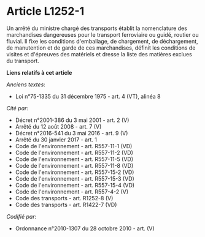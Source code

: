 # Article L1252-1

Un arrêté du ministre chargé des transports établit la nomenclature des marchandises dangereuses pour le transport
ferroviaire ou guidé, routier ou fluvial. Il fixe les conditions d'emballage, de chargement, de déchargement, de manutention
et de garde de ces marchandises, définit les conditions de visites et d'épreuves des matériels et dresse la liste des
matières exclues du transport.

**Liens relatifs à cet article**

_Anciens textes_:

  - Loi n°75-1335 du 31 décembre 1975 - art. 4 (VT), alinéa 8

_Cité par_:

  - Décret n°2001-386 du 3 mai 2001 - art. 2 (V)
  - Arrêté du 12 août 2008 - art. 7 (V)
  - Décret n°2016-541 du 3 mai 2016 - art. 9 (V)
  - Arrêté du 30 janvier 2017 - art. 1
  - Code de l'environnement - art. R557-11-1 (VD)
  - Code de l'environnement - art. R557-11-2 (VD)
  - Code de l'environnement - art. R557-11-5 (VD)
  - Code de l'environnement - art. R557-11-8 (VD)
  - Code de l'environnement - art. R557-15-2 (VD)
  - Code de l'environnement - art. R557-15-3 (VD)
  - Code de l'environnement - art. R557-15-4 (VD)
  - Code de l'environnement - art. R557-4-2 (V)
  - Code des transports - art. R1252-8 (V)
  - Code des transports - art. R1422-7 (VD)

_Codifié par_:

  - Ordonnance n°2010-1307 du 28 octobre 2010 - art. (V)
